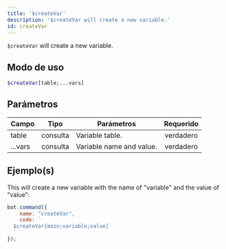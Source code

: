 ```yaml
---
title: '$createVar'
description: '$createVar will create a new variable.'
id: createVar
---
```


`$createVar` will create a new variable.

## Modo de uso

```php
$createVar[table;...vars]
```

## Parámetros

| Campo   | Tipo     | Parámetros               | Requerido |
| ------- | -------- | ------------------------ |:---------:|
| table   | consulta | Variable table.          | verdadero |
| ...vars | consulta | Variable name and value. | verdadero |

## Ejemplo(s)

This will create a new variable with the name of "variable" and the value of "value":

```javascript
bot.command({
    name: "createVar",
    code: `
  $createVar[main;variable;value]
  `
});
```
